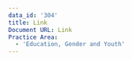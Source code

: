 ```yaml
---
data_id: '304'
title: Link
Document URL: Link
Practice Area:
  - 'Education, Gender and Youth'
---
```

